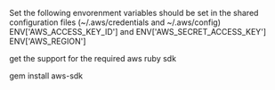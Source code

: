 Set the following envorenment variables should be set in the shared configuration files (~/.aws/credentials and ~/.aws/config) 
ENV['AWS_ACCESS_KEY_ID'] and ENV['AWS_SECRET_ACCESS_KEY']
ENV['AWS_REGION']

get the support for the required aws ruby sdk

gem install aws-sdk